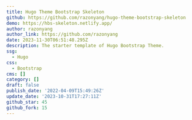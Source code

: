 ```yaml
---
title: Hugo Theme Bootstrap Skeleton
github: https://github.com/razonyang/hugo-theme-bootstrap-skeleton
demo: https://hbs-skeleton.netlify.app/
author: razonyang
author_link: https://github.com/razonyang
date: 2023-11-30T06:51:48.295Z
description: The starter template of Hugo Bootstrap Theme.
ssg:
  - Hugo
css:
  - Bootstrap
cms: []
category: []
draft: false
publish_date: '2022-04-09T15:49:26Z'
update_date: '2023-10-31T17:27:11Z'
github_star: 45
github_fork: 15
---
```

